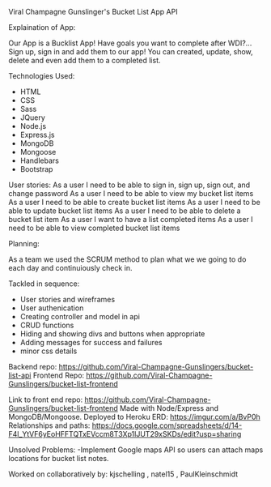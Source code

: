 Viral Champagne Gunslinger's Bucket List App API

Explaination of App:

Our App is a Bucklist App! Have goals you want to complete after WDI?... Sign up, sign in and add them to our app!
You can created, update, show, delete and even add them to a completed list.


Technologies Used:
- HTML
- CSS
- Sass
- JQuery
- Node.js
- Express.js
- MongoDB
- Mongoose
- Handlebars
- Bootstrap

User stories:
As a user I need to be able to sign in, sign up, sign out, and change password
As a user I need to be able to view my bucket list items
As a user I need to be able to create  bucket list items
As a user I need to be able to update bucket list items
As a user I need to be able to delete a bucket list item
As a user I want to have a list completed items
As a user I need to be able to view completed bucket list items

Planning:

As a team we used the SCRUM method  to plan what we we going to do each day
and continuiously check in.

Tackled in sequence:
- User stories and wireframes
- User authenication
- Creating controller and model in api
- CRUD functions
- Hiding and showing divs and buttons when appropriate
- Adding messages for success and failures
- minor css details


Backend repo: https://github.com/Viral-Champagne-Gunslingers/bucket-list-api
Frontend Repo: https://github.com/Viral-Champagne-Gunslingers/bucket-list-frontend




Link to front end repo: https://github.com/Viral-Champagne-Gunslingers/bucket-list-frontend
Made with Node/Express and MongoDB/Mongoose. Deployed to Heroku
ERD: https://imgur.com/a/BvP0h
Relationships and paths:
https://docs.google.com/spreadsheets/d/14-F4l_YtVF6yEoHFFTQTxEVccm8T3Xp1lJUT29xSKDs/edit?usp=sharing

Unsolved Problems:
-Implement Google maps API so users can attach maps locations
for bucket list notes.

Worked on collaboratively by: kjschelling , natel15 , PaulKleinschmidt
